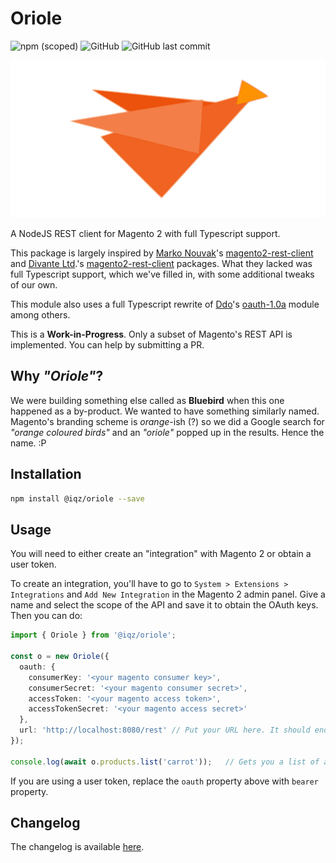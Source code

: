 # Oriole

![npm (scoped)](https://img.shields.io/npm/v/@iqz/oriole.svg) ![GitHub](https://img.shields.io/github/license/iqz-systems/oriole.svg) ![GitHub last commit](https://img.shields.io/github/last-commit/iqz-systems/oriole.svg)

![oriole-logo][logo]

A NodeJS REST client for Magento 2 with full Typescript support.

This package is largely inspired by [Marko Nouvak][m-nouvak]'s [magento2-rest-client][magento2-rest-client] and [Divante Ltd][divante-ltd].'s [magento2-rest-client][magento2-rest-client-divante] packages. What they lacked was full Typescript support, which we've filled in, with some additional tweaks of our own.

This module also uses a full Typescript rewrite of [Ddo][ddo]'s [oauth-1.0a][oauth-1-a] module among others.

This is a **Work-in-Progress**. Only a subset of Magento's REST API is implemented. You can help by submitting a PR.

## Why _"Oriole"_?

We were building something else called as **Bluebird** when this one happened as a by-product. We wanted to have something similarly named. Magento's branding scheme is _orange_-ish (?) so we did a Google search for _"orange coloured birds"_ and an _"oriole"_ popped up in the results. Hence the name. :P

## Installation

```bash
npm install @iqz/oriole --save
```

## Usage

You will need to either create an "integration" with Magento 2 or obtain a user token.

To create an integration, you'll have to go to `System > Extensions > Integrations` and `Add New Integration` in the Magento 2 admin panel. Give a name and select the scope of the API and save it to obtain the OAuth keys. Then you can do:

```typescript
import { Oriole } from '@iqz/oriole';

const o = new Oriole({
  oauth: {
    consumerKey: '<your magento consumer key>',
    consumerSecret: '<your magento consumer secret>',
    accessToken: '<your magento access token>',
    accessTokenSecret: '<your magento access secret>'
  },
  url: 'http://localhost:8080/rest' // Put your URL here. It should end with '/rest'
});

console.log(await o.products.list('carrot'));   // Gets you a list of all products searchable by 'carrot'
```

If you are using a user token, replace the `oauth` property above with `bearer` property.

## Changelog

The changelog is available [here][changelog].

[changelog]: ./CHANGELOG.md

[m-nouvak]: https://github.com/nouvak

[ddo]: https://github.com/ddo

[divante-ltd]: https://github.com/DivanteLtd

[magento2-rest-client]: https://github.com/nouvak/magento2-rest-client

[magento2-rest-client-divante]: https://github.com/DivanteLtd/magento2-rest-client

[oauth-1-a]: https://github.com/ddo/oauth-1.0a

[logo]: ./logo.png
